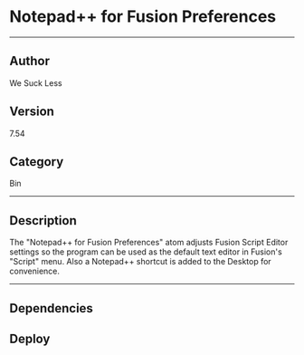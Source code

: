 # Notepad++ for Fusion Preferences
___

## Author
We Suck Less

## Version
7.54

## Category
Bin

___

## Description
<p><p>The "Notepad++ for Fusion Preferences" atom adjusts Fusion Script Editor settings so the program can be used as the default text editor in  Fusion's "Script" menu. Also a Notepad++ shortcut is added to the Desktop for convenience.</p></>


___

## Dependencies

## Deploy

